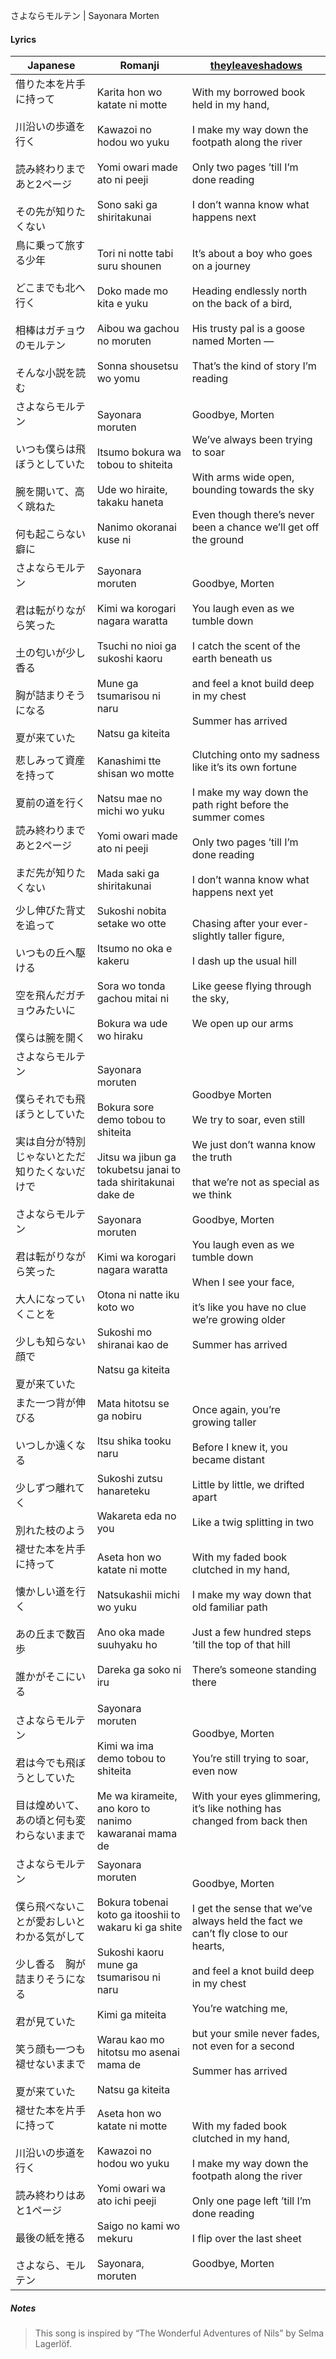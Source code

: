 さよならモルテン | Sayonara Morten
#### Lyrics

| Japanese                                                                                                                                           | Romanji                                                                                                                                                                                                                                                                                     | [theyleaveshadows](https://iquixsubs.wordpress.com/2023/04/08/yourshika-goodbye-morten-sayonara-moruten-%E3%81%95%E3%82%88%E3%81%AA%E3%82%89%E3%83%A2%E3%83%AB%E3%83%86%E3%83%B3-english-translation-romaji/)                                                                                                       |
| -------------------------------------------------------------------------------------------------------------------------------------------------- | ------------------------------------------------------------------------------------------------------------------------------------------------------------------------------------------------------------------------------------------------------------------------------------------- | ------------------------------------------------------------------------------------------------------------------------------------------------------------------------------------------------------------------------------------------------------------------------------------------------------------------- |
| 借りた本を片手に持って<br><br>川沿いの歩道を行く<br><br>読み終わりまであと2ページ<br><br>その先が知りたくない                                                                                | Karita hon wo katate ni motte<br><br>Kawazoi no hodou wo yuku<br><br>Yomi owari made ato ni peeji<br><br>Sono saki ga shiritakunai                                                                                                                                                          | With my borrowed book held in my hand,<br><br>I make my way down the footpath along the river<br><br>Only two pages ’till I’m done reading<br><br>I don’t wanna know what happens next                                                                                                                              |
| 鳥に乗って旅する少年<br><br>どこまでも北へ行く<br><br>相棒はガチョウのモルテン<br><br>そんな小説を読む                                                                                    | Tori ni notte tabi suru shounen<br><br>Doko made mo kita e yuku<br><br>Aibou wa gachou no moruten<br><br>Sonna shousetsu wo yomu                                                                                                                                                            | It’s about a boy who goes on a journey<br><br>Heading endlessly north on the back of a bird,<br><br>His trusty pal is a goose named Morten —<br><br>That’s the kind of story I’m reading                                                                                                                            |
| さよならモルテン<br><br>いつも僕らは飛ぼうとしていた<br><br>腕を開いて、高く跳ねた<br><br>何も起こらない癖に                                                                                 | Sayonara moruten<br><br>Itsumo bokura wa tobou to shiteita<br><br>Ude wo hiraite, takaku haneta<br><br>Nanimo okoranai kuse ni                                                                                                                                                              | Goodbye, Morten<br><br>We’ve always been trying to soar<br><br>With arms wide open, bounding towards the sky<br><br>Even though there’s never been a chance we’ll get off the ground                                                                                                                                |
| さよならモルテン<br><br>君は転がりながら笑った<br><br>土の匂いが少し香る<br><br>胸が詰まりそうになる<br><br>夏が来ていた                                                                       | Sayonara moruten<br><br>Kimi wa korogari nagara waratta<br><br>Tsuchi no nioi ga sukoshi kaoru<br><br>Mune ga tsumarisou ni naru<br><br>Natsu ga kiteita                                                                                                                                    | Goodbye, Morten<br><br>You laugh even as we tumble down<br><br>I catch the scent of the earth beneath us<br><br>and feel a knot build deep in my chest<br><br>Summer has arrived                                                                                                                                    |
| 悲しみって資産を持って<br><br>夏前の道を行く<br><br>読み終わりまであと2ページ<br><br>まだ先が知りたくない                                                                                  | Kanashimi tte shisan wo motte<br><br>Natsu mae no michi wo yuku<br><br>Yomi owari made ato ni peeji<br><br>Mada saki ga shiritakunai                                                                                                                                                        | Clutching onto my sadness like it’s its own fortune<br><br>I make my way down the path right before the summer comes<br><br>Only two pages ’till I’m done reading<br><br>I don’t wanna know what happens next yet                                                                                                   |
| 少し伸びた背丈を追って<br><br>いつもの丘へ駆ける<br><br>空を飛んだガチョウみたいに<br><br>僕らは腕を開く                                                                                   | Sukoshi nobita setake wo otte<br><br>Itsumo no oka e kakeru<br><br>Sora wo tonda gachou mitai ni<br><br>Bokura wa ude wo hiraku                                                                                                                                                             | Chasing after your ever-slightly taller figure,<br><br>I dash up the usual hill<br><br>Like geese flying through the sky,<br><br>We open up our arms                                                                                                                                                                |
| さよならモルテン<br><br>僕らそれでも飛ぼうとしていた<br><br>実は自分が特別じゃないとただ知りたくないだけで<br><br>さよならモルテン<br><br>君は転がりながら笑った<br><br>大人になっていくことを<br><br>少しも知らない顔で<br><br>夏が来ていた | Sayonara moruten<br><br>Bokura sore demo tobou to shiteita<br><br>Jitsu wa jibun ga tokubetsu janai to tada shiritakunai dake de<br><br>Sayonara moruten<br><br>Kimi wa korogari nagara waratta<br><br>Otona ni natte iku koto wo<br><br>Sukoshi mo shiranai kao de<br><br>Natsu ga kiteita | Goodbye Morten<br><br>We try to soar, even still<br><br>We just don’t wanna know the truth<br><br>that we’re not as special as we think<br><br>Goodbye, Morten<br><br>You laugh even as we tumble down<br><br>When I see your face,<br><br>it’s like you have no clue we’re growing older<br><br>Summer has arrived |
| また一つ背が伸びる<br><br>いつしか遠くなる<br><br>少しずつ離れてく<br><br>別れた枝のよう                                                                                           | Mata hitotsu se ga nobiru<br><br>Itsu shika tooku naru<br><br>Sukoshi zutsu hanareteku<br><br>Wakareta eda no you                                                                                                                                                                           | Once again, you’re growing taller<br><br>Before I knew it, you became distant<br><br>Little by little, we drifted apart<br><br>Like a twig splitting in two                                                                                                                                                         |
| 褪せた本を片手に持って<br><br>懐かしい道を行く<br><br>あの丘まで数百歩<br><br>誰かがそこにいる                                                                                        | Aseta hon wo katate ni motte<br><br>Natsukashii michi wo yuku<br><br>Ano oka made suuhyaku ho<br><br>Dareka ga soko ni iru                                                                                                                                                                  | With my faded book clutched in my hand,<br><br>I make my way down that old familiar path<br><br>Just a few hundred steps ’till the top of that hill<br><br>There’s someone standing there                                                                                                                           |
| さよならモルテン<br><br>君は今でも飛ぼうとしていた<br><br>目は煌めいて、あの頃と何も変わらないままで                                                                                         | Sayonara moruten<br><br>Kimi wa ima demo tobou to shiteita<br><br>Me wa kirameite, ano koro to nanimo kawaranai mama de                                                                                                                                                                     | Goodbye, Morten<br><br>You’re still trying to soar, even now<br><br>With your eyes glimmering, it’s like nothing has changed from back then                                                                                                                                                                         |
| さよならモルテン<br><br>僕ら飛べないことが愛おしいとわかる気がして<br><br>少し香る　胸が詰まりそうになる<br><br>君が見ていた<br><br>笑う顔も一つも褪せないままで<br><br>夏が来ていた                                     | Sayonara moruten<br><br>Bokura tobenai koto ga itooshii to wakaru ki ga shite<br><br>Sukoshi kaoru mune ga tsumarisou ni naru<br><br>Kimi ga miteita<br><br>Warau kao mo hitotsu mo asenai mama de<br><br>Natsu ga kiteita                                                                  | Goodbye, Morten<br><br>I get the sense that we’ve always held the fact we can’t fly close to our hearts,<br><br>and feel a knot build deep in my chest<br><br>You’re watching me,<br><br>but your smile never fades, not even for a second<br><br>Summer has arrived                                                |
| 褪せた本を片手に持って<br><br>川沿いの歩道を行く<br><br>読み終わりはあと1ページ<br><br>最後の紙を捲る<br><br>さよなら、モルテン                                                                   | Aseta hon wo katate ni motte<br><br>Kawazoi no hodou wo yuku<br><br>Yomi owari wa ato ichi peeji<br><br>Saigo no kami wo mekuru<br><br>Sayonara, moruten                                                                                                                                    | With my faded book clutched in my hand,<br><br>I make my way down the footpath along the river<br><br>Only one page left ’till I’m done reading<br><br>I flip over the last sheet<br><br>Goodbye, Morten                                                                                                            |
##### Notes
>This song is inspired by “The Wonderful Adventures of Nils” by Selma Lagerlöf.